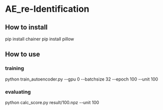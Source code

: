 # AE_re-Identification

## How to install
pip install chainer
pip install pillow

## How to use

### training
python train_autoencoder.py <path to directory which contains training images> --gpu 0 --batchsize 32 --epoch 100 --unit 100

### evaluating
python calc_score.py <path to directory which contains training images>  result/100.npz --unit 100
